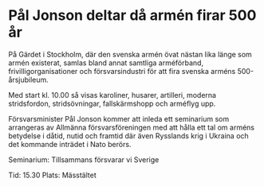 # Pål Jonson deltar då armén firar 500 år

På Gärdet i Stockholm, där den svenska armén övat nästan lika länge som armén existerat, samlas bland annat samtliga arméförband, frivilligorganisationer och försvarsindustri för att fira svenska arméns 500\-årsjubileum.

Med start kl. 10\.00 så visas karoliner, husarer, artilleri, moderna stridsfordon, stridsövningar, fallskärmshopp och arméflyg upp.

Försvarsminister Pål Jonson kommer att inleda ett seminarium som arrangeras av Allmänna försvarsföreningen med att hålla ett tal om arméns betydelse i dåtid, nutid och framtid där även Rysslands krig i Ukraina och det kommande inträdet i Nato berörs.

Seminarium: Tillsammans försvarar vi Sverige

Tid: 15\.30
Plats: Mässtältet
